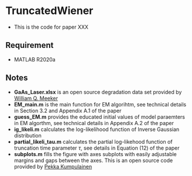 # TruncatedWiener
- This is the code for paper XXX

## Requirement
- MATLAB R2020a

## Notes
- __GaAs_Laser.xlsx__ is an open source degradation data set provided by [William Q. Meeker](https://www.wiley.com/en-us/Statistical+Methods+for+Reliability+Data,+2nd+Edition-p-9781118115459)
- __EM_main.m__ is the main function for EM algorihtm, see technical details in Section 3.2 and Appendix A.1 of the paper
- __guess_EM.m__ provides the educated initial values of model paraemters in EM algorthm, see technical details in Appendix A.2 of the paper
- __ig_likeli.m__ calculates the log-likelihood function of Inverse Gaussian distribution
- __partial_likeli_tau.m__ calculates the partial log-likehood function of truncation time parameter $\tau$, see details in Equation (12) of the paper
- __subplots.m__ fills the figure with axes subplots with easily adjustable margins and gaps between the axes. This is an open source code provided by [Pekka Kumpulainen](https://www.mathworks.com/matlabcentral/fileexchange/27991-tight_subplot-nh-nw-gap-marg_h-marg_w)
